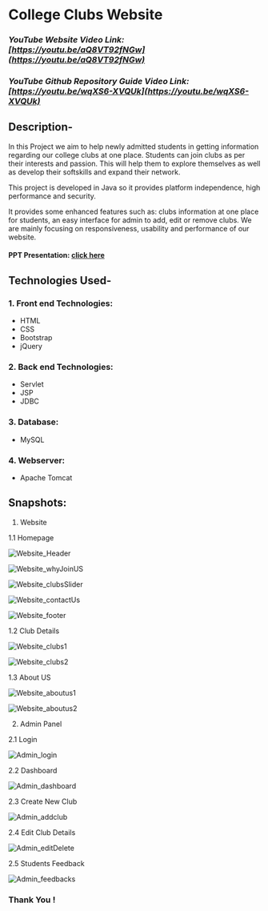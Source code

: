 # College Clubs Website  


### _YouTube Website Video Link: [https://youtu.be/aQ8VT92fNGw](https://youtu.be/aQ8VT92fNGw)_

### _YouTube Github Repository Guide Video Link: [https://youtu.be/wqXS6-XVQUk](https://youtu.be/wqXS6-XVQUk)_


## Description-
   In this Project we aim to help newly admitted students in getting information regarding our college clubs at one place. Students can join clubs as per their interests and passion. This will help them to explore themselves as well as develop their softskills and expand their network.
   
   This project is developed in Java so it provides platform independence, high performance and security.
   
   It provides some enhanced features such as: clubs information at one place for students, an easy interface for admin to add, edit or remove clubs. We are mainly focusing on responsiveness, usability and performance of our website. <br>
   #### PPT Presentation: [click here](https://drive.google.com/file/d/1__jpn55KttJ7TqBFDnsxQ9jD2osVOdoQ/view?usp=sharing)


## Technologies Used-

### 1. Front end Technologies:
  - HTML
  - CSS
  - Bootstrap
  - jQuery
  
### 2. Back end Technologies:
  - Servlet 
  - JSP
  - JDBC
  
### 3. Database:
  - MySQL
  
### 4. Webserver:
  - Apache Tomcat


## Snapshots:


1. Website

1.1 Homepage

![Website_Header](https://github.com/rid17pawar/ViitClubs/blob/main/imagesForReadMe/homepage_1.png)

![Website_whyJoinUS](https://github.com/rid17pawar/ViitClubs/blob/main/imagesForReadMe/homepage_2.png)

![Website_clubsSlider](https://github.com/rid17pawar/ViitClubs/blob/main/imagesForReadMe/homepage_3.png)

![Website_contactUs](https://github.com/rid17pawar/ViitClubs/blob/main/imagesForReadMe/homepage_4.png)

![Website_footer](https://github.com/rid17pawar/ViitClubs/blob/main/imagesForReadMe/homepage_5.png)

1.2 Club Details

![Website_clubs1](https://github.com/rid17pawar/ViitClubs/blob/main/imagesForReadMe/clubs_1.png)

![Website_clubs2](https://github.com/rid17pawar/ViitClubs/blob/main/imagesForReadMe/clubs_2.png)

1.3 About US

![Website_aboutus1](https://github.com/rid17pawar/ViitClubs/blob/main/imagesForReadMe/aboutus_1.png)

![Website_aboutus2](https://github.com/rid17pawar/ViitClubs/blob/main/imagesForReadMe/aboutus_2.png)



2. Admin Panel

2.1 Login

![Admin_login](https://github.com/rid17pawar/ViitClubs/blob/main/imagesForReadMe/adminpanel_1.png)

2.2 Dashboard

![Admin_dashboard](https://github.com/rid17pawar/ViitClubs/blob/main/imagesForReadMe/adminpanel_2.png)

2.3 Create New Club

![Admin_addclub](https://github.com/rid17pawar/ViitClubs/blob/main/imagesForReadMe/adminpanel_3.png)

2.4 Edit Club Details

![Admin_editDelete](https://github.com/rid17pawar/ViitClubs/blob/main/imagesForReadMe/adminpanel_4.png)

2.5 Students Feedback

![Admin_feedbacks](https://github.com/rid17pawar/ViitClubs/blob/main/imagesForReadMe/adminpanel_5.png)


### Thank You !


